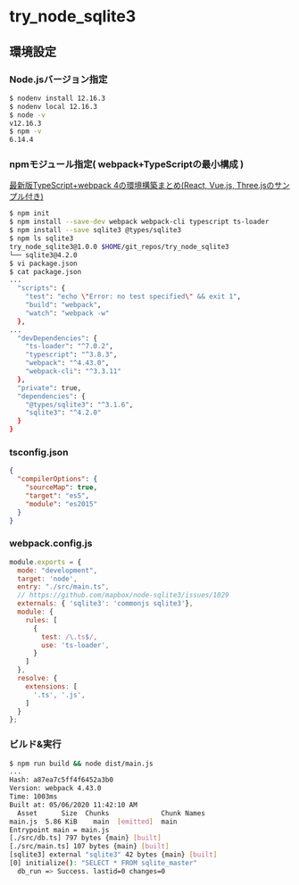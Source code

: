 # try_node_sqlite3

## 環境設定

### Node.jsバージョン指定

```bash
$ nodenv install 12.16.3
$ nodenv local 12.16.3
$ node -v
v12.16.3
$ npm -v
6.14.4
```

### npmモジュール指定( webpack+TypeScriptの最小構成 )

[最新版TypeScript+webpack 4の環境構築まとめ(React, Vue.js, Three.jsのサンプル付き)](https://ics.media/entry/16329/)

```bash
$ npm init
$ npm install --save-dev webpack webpack-cli typescript ts-loader
$ npm install --save sqlite3 @types/sqlite3
$ npm ls sqlite3
try_node_sqlite3@1.0.0 $HOME/git_repos/try_node_sqlite3
└── sqlite3@4.2.0
$ vi package.json
$ cat package.json
...
  "scripts": {
    "test": "echo \"Error: no test specified\" && exit 1",
    "build": "webpack",
    "watch": "webpack -w"
  },
...
  "devDependencies": {
    "ts-loader": "^7.0.2",
    "typescript": "^3.8.3",
    "webpack": "^4.43.0",
    "webpack-cli": "^3.3.11"
  },
  "private": true,
  "dependencies": {
    "@types/sqlite3": "^3.1.6",
    "sqlite3": "^4.2.0"
  }
}
```

### tsconfig.json

```json
{
  "compilerOptions": {
    "sourceMap": true,
    "target": "es5",
    "module": "es2015"
  }
}
```

### webpack.config.js

```javascript
module.exports = {
  mode: "development",
  target: 'node',
  entry: "./src/main.ts",
  // https://github.com/mapbox/node-sqlite3/issues/1029
  externals: { 'sqlite3': 'commonjs sqlite3'},
  module: {
    rules: [
      {
        test: /\.ts$/,
        use: 'ts-loader',
      }
    ]
  },
  resolve: {
    extensions: [
      '.ts', '.js',
    ]
  }
};
```

### ビルド&実行

```bash
$ npm run build && node dist/main.js
...
Hash: a87ea7c5ff4f6452a3b0
Version: webpack 4.43.0
Time: 1003ms
Built at: 05/06/2020 11:42:10 AM
  Asset      Size  Chunks             Chunk Names
main.js  5.86 KiB    main  [emitted]  main
Entrypoint main = main.js
[./src/db.ts] 797 bytes {main} [built]
[./src/main.ts] 107 bytes {main} [built]
[sqlite3] external "sqlite3" 42 bytes {main} [built]
[0] initialize(): "SELECT * FROM sqlite_master"
  db_run => Success. lastid=0 changes=0
```
